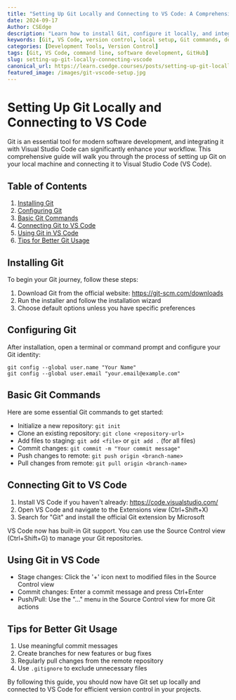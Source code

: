 ```yaml
---
title: "Setting Up Git Locally and Connecting to VS Code: A Comprehensive Guide"
date: 2024-09-17
Author: CSEdge
description: "Learn how to install Git, configure it locally, and integrate with Visual Studio Code. Essential guide for developers to master version control."
keywords: [Git, VS Code, version control, local setup, Git commands, developer tools]
categories: [Development Tools, Version Control]
tags: [Git, VS Code, command line, software development, GitHub]
slug: setting-up-git-locally-connecting-vscode
canonical_url: https://learn.csedge.courses/posts/setting-up-git-locally-connecting-vscode
featured_image: /images/git-vscode-setup.jpg
---
```


# Setting Up Git Locally and Connecting to VS Code

Git is an essential tool for modern software development, and integrating it with Visual Studio Code can significantly enhance your workflow. This comprehensive guide will walk you through the process of setting up Git on your local machine and connecting it to Visual Studio Code (VS Code).

## Table of Contents

1. [Installing Git](#installing-git)
2. [Configuring Git](#configuring-git)
3. [Basic Git Commands](#basic-git-commands)
4. [Connecting Git to VS Code](#connecting-git-to-vs-code)
5. [Using Git in VS Code](#using-git-in-vs-code)
6. [Tips for Better Git Usage](#tips-for-better-git-usage)

## Installing Git

To begin your Git journey, follow these steps:

1. Download Git from the official website: https://git-scm.com/downloads
2. Run the installer and follow the installation wizard
3. Choose default options unless you have specific preferences

## Configuring Git

After installation, open a terminal or command prompt and configure your Git identity:

```
git config --global user.name "Your Name"
git config --global user.email "your.email@example.com"
```

## Basic Git Commands

Here are some essential Git commands to get started:

- Initialize a new repository: `git init`
- Clone an existing repository: `git clone <repository-url>`
- Add files to staging: `git add <file>` or `git add .` (for all files)
- Commit changes: `git commit -m "Your commit message"`
- Push changes to remote: `git push origin <branch-name>`
- Pull changes from remote: `git pull origin <branch-name>`

## Connecting Git to VS Code

1. Install VS Code if you haven't already: https://code.visualstudio.com/
2. Open VS Code and navigate to the Extensions view (Ctrl+Shift+X)
3. Search for "Git" and install the official Git extension by Microsoft

VS Code now has built-in Git support. You can use the Source Control view (Ctrl+Shift+G) to manage your Git repositories.

## Using Git in VS Code

- Stage changes: Click the '+' icon next to modified files in the Source Control view
- Commit changes: Enter a commit message and press Ctrl+Enter
- Push/Pull: Use the "..." menu in the Source Control view for more Git actions

## Tips for Better Git Usage

1. Use meaningful commit messages
2. Create branches for new features or bug fixes
3. Regularly pull changes from the remote repository
4. Use `.gitignore` to exclude unnecessary files

By following this guide, you should now have Git set up locally and connected to VS Code for efficient version control in your projects.